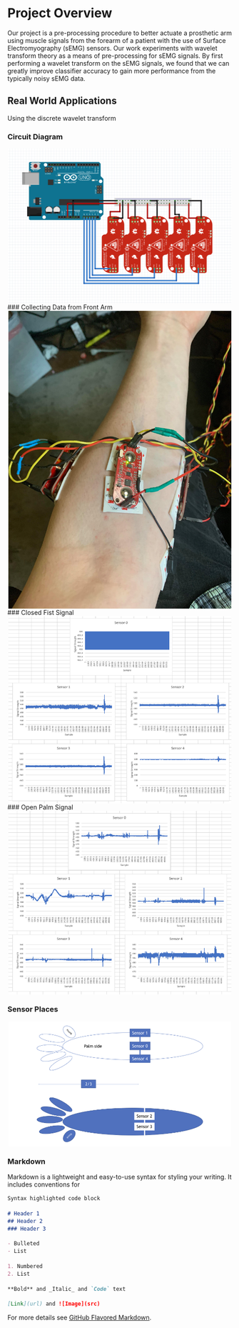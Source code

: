 # Project Overview
Our project is a pre-processing procedure to better actuate a prosthetic arm using muscle signals from the forearm of a patient with the use of Surface Electromyography (sEMG) sensors. Our work experiments with wavelet transform theory as a means of pre-processing for sEMG signals. By first performing a wavelet transform on the sEMG signals, we found that we can greatly improve classifier accuracy to gain more performance from the typically noisy sEMG data.


## Real World Applications
Using the discrete wavelet transform


### Circuit Diagram

<img src= "/Circuit Diagram.png" width="500" style="display: block; margin: auto;" />
### Collecting Data from Front Arm

<img src= "/Real Sensors.png" width="500" style="display: block; margin: auto;" />
### Closed Fist Signal

<img src= "/raw closed fist.png" width="500" style="display: block; margin: auto;" />
### Open Palm Signal

<img src= "/raw open palm.png" width="500" style="display: block; margin: auto;" />

### Sensor Places
<img src= "/sensorPlace.001.jpeg" width="500" style="display: block; margin: auto;" />




### Markdown

Markdown is a lightweight and easy-to-use syntax for styling your writing. It includes conventions for

```markdown
Syntax highlighted code block

# Header 1
## Header 2
### Header 3

- Bulleted
- List

1. Numbered
2. List

**Bold** and _Italic_ and `Code` text

[Link](url) and ![Image](src)
```

For more details see [GitHub Flavored Markdown](https://guides.github.com/features/mastering-markdown/).


